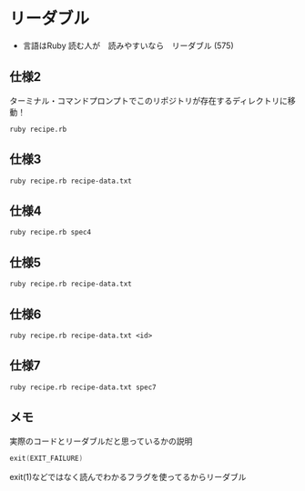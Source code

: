 # リーダブル

* 言語はRuby
読む人が　読みやすいなら　リーダブル (575)


## 仕様2

ターミナル・コマンドプロンプトでこのリポジトリが存在するディレクトリに移動！
```shell
ruby recipe.rb
```

## 仕様3

```shell
ruby recipe.rb recipe-data.txt
```

## 仕様4
```shell
ruby recipe.rb spec4
```

## 仕様5
```shell
ruby recipe.rb recipe-data.txt
```

## 仕様6

```shell
ruby recipe.rb recipe-data.txt <id>
```

## 仕様7

```shell
ruby recipe.rb recipe-data.txt spec7
```


## メモ
実際のコードとリーダブルだと思っているかの説明
```c
exit(EXIT_FAILURE)
```
exit(1)などではなく読んでわかるフラグを使ってるからリーダブル
